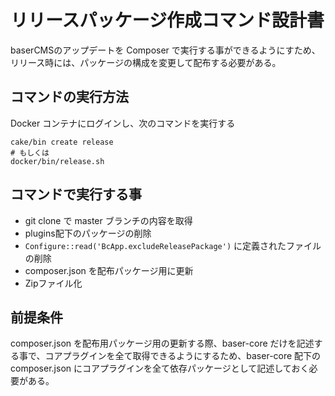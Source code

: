 # リリースパッケージ作成コマンド設計書

baserCMSのアップデートを Composer で実行する事ができるようにすため、リリース時には、パッケージの構成を変更して配布する必要がある。  

## コマンドの実行方法
Docker コンテナにログインし、次のコマンドを実行する

```shell
cake/bin create release
# もしくは
docker/bin/release.sh
```

## コマンドで実行する事
- git clone で master ブランチの内容を取得
- plugins配下のパッケージの削除
- `Configure::read('BcApp.excludeReleasePackage')` に定義されたファイルの削除
- composer.json を配布パッケージ用に更新
- Zipファイル化

## 前提条件
composer.json を配布用パッケージ用の更新する際、baser-core だけを記述する事で、コアプラグインを全て取得できるようにするため、baser-core 配下の composer.json にコアプラグインを全て依存パッケージとして記述しておく必要がある。

